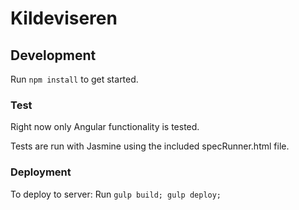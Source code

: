 # Kildeviseren

## Development
Run `npm install` to get started.

### Test
Right now only Angular functionality is tested.

Tests are run with Jasmine using the included specRunner.html file.

### Deployment

To deploy to server:
Run `gulp build; gulp deploy;`